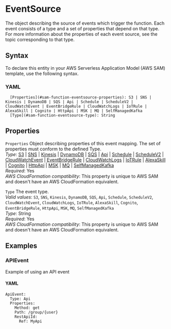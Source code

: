# EventSource<a name="sam-property-function-eventsource"></a>

The object describing the source of events which trigger the function\. Each event consists of a type and a set of properties that depend on that type\. For more information about the properties of each event source, see the topic corresponding to that type\.

## Syntax<a name="sam-property-function-eventsource-syntax"></a>

To declare this entity in your AWS Serverless Application Model \(AWS SAM\) template, use the following syntax\.

### YAML<a name="sam-property-function-eventsource-syntax.yaml"></a>

```
  [Properties](#sam-function-eventsource-properties): S3 | SNS | Kinesis | DynamoDB | SQS | Api | Schedule | ScheduleV2 | CloudWatchEvent | EventBridgeRule | CloudWatchLogs | IoTRule | AlexaSkill | Cognito | HttpApi | MSK | MQ | SelfManagedKafka
  [Type](#sam-function-eventsource-type): String
```

## Properties<a name="sam-property-function-eventsource-properties"></a>

 `Properties`   <a name="sam-function-eventsource-properties"></a>
Object describing properties of this event mapping\. The set of properties must conform to the defined Type\.  
*Type*: [S3](sam-property-function-s3.md) \| [SNS](sam-property-function-sns.md) \| [Kinesis](sam-property-function-kinesis.md) \| [DynamoDB](sam-property-function-dynamodb.md) \| [SQS](sam-property-function-sqs.md) \| [Api](sam-property-function-api.md) \| [Schedule](sam-property-function-schedule.md) \| [ScheduleV2](sam-property-function-schedulev2.md) \| [CloudWatchEvent](sam-property-function-cloudwatchevent.md) \| [EventBridgeRule](sam-property-function-eventbridgerule.md) \| [CloudWatchLogs](sam-property-function-cloudwatchlogs.md) \| [IoTRule](sam-property-function-iotrule.md) \| [AlexaSkill](sam-property-function-alexaskill.md) \| [Cognito](sam-property-function-cognito.md) \| [HttpApi](sam-property-function-httpapi.md) \| [MSK](sam-property-function-msk.md) \| [MQ](sam-property-function-mq.md) \| [SelfManagedKafka](sam-property-function-selfmanagedkafka.md)  
*Required*: Yes  
*AWS CloudFormation compatibility*: This property is unique to AWS SAM and doesn't have an AWS CloudFormation equivalent\.

 `Type`   <a name="sam-function-eventsource-type"></a>
The event type\.  
*Valid values*: `S3`, `SNS`, `Kinesis`, `DynamoDB`, `SQS`, `Api`, `Schedule`, `ScheduleV2`, `CloudWatchEvent`, `CloudWatchLogs`, `IoTRule`, `AlexaSkill`, `Cognito`, `EventBridgeRule`, `HttpApi`, `MSK`, `MQ`, `SelfManagedKafka`  
*Type*: String  
*Required*: Yes  
*AWS CloudFormation compatibility*: This property is unique to AWS SAM and doesn't have an AWS CloudFormation equivalent\.

## Examples<a name="sam-property-function-eventsource--examples"></a>

### APIEvent<a name="sam-property-function-eventsource--examples--apievent"></a>

Example of using an API event

#### YAML<a name="sam-property-function-eventsource--examples--apievent--yaml"></a>

```
ApiEvent:
  Type: Api
  Properties:
    Method: get
    Path: /group/{user}
    RestApiId: 
      Ref: MyApi
```